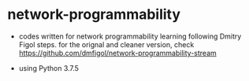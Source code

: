 # network-programmability
- codes written for network programmability learning following Dmitry Figol steps.
for the orignal and cleaner version, check https://github.com/dmfigol/network-programmability-stream

- using Python 3.7.5
